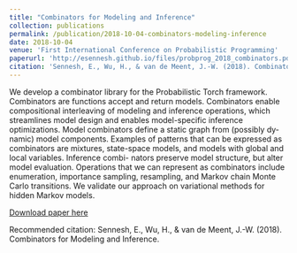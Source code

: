 ```yaml
---
title: "Combinators for Modeling and Inference"
collection: publications
permalink: /publication/2018-10-04-combinators-modeling-inference
date: 2018-10-04
venue: 'First International Conference on Probabilistic Programming'
paperurl: 'http://esennesh.github.io/files/probprog_2018_combinators.pdf'
citation: 'Sennesh, E., Wu, H., & van de Meent, J.-W. (2018). Combinators for Modeling and Inference.'
---
```

We develop a combinator library for the Probabilistic Torch framework. Combinators are functions accept and return models. Combinators enable compositional interleaving of modeling and inference operations, which streamlines model design and enables model-specific inference optimizations. Model combinators define a static graph from (possibly dy- namic) model components. Examples of patterns that can be expressed as combinators are mixtures, state-space models, and models with global and local variables. Inference combi- nators preserve model structure, but alter model evaluation. Operations that we can represent as combinators include enumeration, importance sampling, resampling, and Markov chain Monte Carlo transitions. We validate our approach on variational methods for hidden Markov models.

[Download paper here](http://esennesh.github.io/files/probprog_2018_combinators.pdf)

Recommended citation: Sennesh, E., Wu, H., & van de Meent, J.-W. (2018). Combinators for Modeling and Inference.
